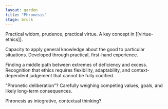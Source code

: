 ```yaml
---  
layout: garden
title: "Phronesis"
stage: bruck
---
```


Practical widom, prudence, practical virtue. A key concept in [[virtue-ethics]].

Capacity to apply general knowledge about the good to particular situations. Developed through practical, first-hand experience.

Finding a middle path between extremes of deficiency and excess. Recognition that ethics requires flexibility, adaptability, and context-dependent judgement that cannot be fully codified.

"Phronetic deliberation"? Carefully weighing competing values, goals, and likely long-term consequences.

Phronesis as integrative, contextual thinking?

